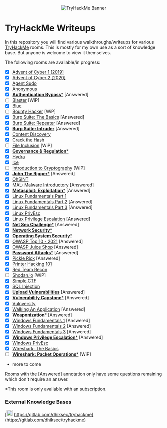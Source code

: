 
<p align="center">
   <img src="https://jarrodrizor.com/wp-content/uploads/2022/03/thm_banner.jpeg" alt="TryHackMe Banner">
</p>

# TryHackMe Writeups

In this repository you will find various walkthroughs/writeups for various [TryHackMe](https://tryhackme.com/) rooms. This is mostly for my own use as a sort of knowledge base. But anyone is welcome to view it themselves.

The following rooms are available/in progress:

- [x] [Advent of Cyber 1 [2019]](25daysofchristmas/25daysofchristmas.md)
- [x] [Advent of Cyber 2 [2020]](adventofcyber2/adventofcyber2.md)
- [x] [Agent Sudo](agentsudoctf/agentsudoctf.md)
- [x] [Anonymous](anonymous/anonymous.md)
- [x] [**Authentication Bypass***](authenticationbypass/authenticationbypass.md) [Answered]
- [ ] [Blaster](blaster/blaster.md) [WiP]
- [x] [Blue](blue/blue.md)
- [ ] [Bounty Hacker](cowboyhacker/cowboyhacker.md) [WiP]
- [x] [Burp Suite: The Basics](burpsuitebasics/burpsuitebasics.md) [Answered]
- [x] [Burp Suite: Repeater](burpsuiterepeater/burpsuiterepeater.md) [Answered]
- [x] [**Burp Suite: Intruder**](burpsuiteintruder/burpsuiteintruder.md) [Answered]
- [x] [Content Discovery](contentdiscovery/contentdiscovery.md)
- [x] [Crack the Hash](crackthehash/crackthehash.md)
- [ ] [File Inclusion](fileinc/fileinc.md) [WiP]
- [x] [**Governance & Regulation***](cybergovernanceregulation/cybergovernanceregulation.md)
- [x] [Hydra](hydra/hydra.md)
- [x] [Ice](ice/ice.md)
- [ ] [Introduction to Cryptography](cryptographyintro/cryptographyintro.md) [WiP]
- [x] [**John The Ripper***](johntheripper0/johntheripper0.md) [Answered]
- [x] [OhSINT](ohsint/ohsint.md)
- [x] [MAL: Malware Introductory](malmalintroductory/malmalintroductory.md) [Answered]
- [x] [**Metasploit: Exploitation***](metasploitexploitation) [Answered]
- [x] [Linux Fundamentals Part 1](linuxfundamentalspart1/linuxfundamentalspart1.md)
- [x] [Linux Fundamentals Part 2](linuxfundamentalspart2/linuxfundamentalspart2.md) [Answered]
- [x] [Linux Fundamentals Part 3](linuxfundamentalspart3/linuxfundamentalspart3.md) [Answered]
- [x] [Linux PrivEsc](linuxprivesc/linuxprivesc.md)
- [x] [Linux Privilege Escalation](linprivesc/linprivesc.md) [Answered]
- [x] [**Net Sec Challenge***](netsecchallenge/netsecchallenge.md) [Answered]
- [x] [**Network Security***](intronetworksecurity/intronetworksecurity.md)
- [x] [**Operating System Security***](operatingsystemsecurity/operatingsystemsecurity.md)
- [x] [OWASP Top 10 - 2021](owasptop102021/owasptop102021.md) [Answered]
- [x] [OWASP Juice Shop](owaspjuiceshop/owaspjuiceshop.md) [Answered]
- [x] [**Password Attacks***](passwordattacks/passwordattacks.md) [Answered]
- [x] [Pickle Rick](picklerick/picklerick.md) [Answered]
- [x] [Printer Hacking 101](printerhacking101/printerhacking101.md)
- [x] [Red Team Recon](redteamrecon/redteamrecon.md)
- [ ] [Shodan.io](shodan/shodan.md) [WiP]
- [x] [Simple CTF](easyctf/easyctf.md)
- [x] [SQL Injection](sql_injection/sql_injection.md)
- [x] [**Upload Vulnerabilities**](uploadvulns/uploadvulns.md) [Answered]
- [x] [**Vulnerability Capstone***](vulnerabilitycapstone/vulnerabilitycapstone.md) [Answered]
- [x] [Vulnversity](vulnversity/vulnversity.md)
- [x] [Walking An Application](walkinganapplication/walkinganapplication.md) [Answered]
- [x] [**Weaponization***](weaponization/weaponization.md) [Answered]
- [x] [Windows Fundamentals 1](windowsfundamentals1/windowsfundamentals.md) [Answered]
- [x] [Windows Fundamentals 2](windowsfundamentals2/windowsfundamentals2.md) [Answered]
- [x] [Windows Fundamentals 3](windowsfundamentals3/windowsfundamentals3.md) [Answered]
- [x] [**Windows Privilege Escalation***](windowsprivesc20/windowsprivesc20.md) [Answered]
- [x] [Windows PrivEsc](windows10privesc/windows10privesc.md)
- [x] [Wireshark: The Basics](wiresharkthebasics/wiresharkthebasics.md)
- [ ] [**Wireshark: Packet Operations***](wiresharkpacketoperations/wiresharkpacketoperations.md) [WiP]
- more to come

Rooms with the [Answered] annotation only have some questions remaining which don't require an answer.

*This room is only available with an subscription.

### External Knowledge Bases

[<img src="https://about.gitlab.com/images/press/press-kit-icon.svg" width="20" height="20"/> https://gitlab.com/dhiksec/tryhackme](https://gitlab.com/dhiksec/tryhackme)

